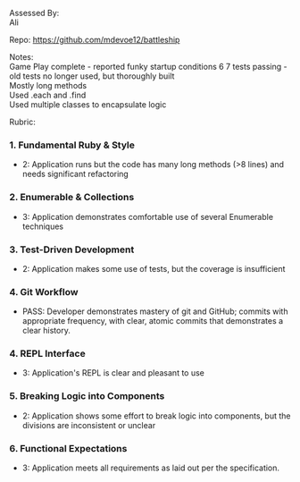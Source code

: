 Assessed By:  
Ali  

Repo:
https://github.com/mdevoe12/battleship  

Notes:  
Game Play complete - reported funky startup conditions
6 7 tests passing - old tests no longer used, but thoroughly built   
Mostly long methods  
Used .each and .find  
Used multiple classes to encapsulate logic  

Rubric:

### 1. Fundamental Ruby & Style

* 2:  Application runs but the code has many long methods (>8 lines) and needs significant refactoring

### 2. Enumerable & Collections

* 3: Application demonstrates comfortable use of several Enumerable techniques

### 3. Test-Driven Development

* 2: Application makes some use of tests, but the coverage is insufficient

### 4. Git Workflow

* PASS:  Developer demonstrates mastery of git and GitHub; commits with appropriate frequency, with clear, atomic commits that demonstrates a clear history.

### 4. REPL Interface

* 3: Application's REPL is clear and pleasant to use

### 5. Breaking Logic into Components

* 2: Application shows some effort to break logic into components, but the divisions are inconsistent or unclear

### 6. Functional Expectations

* 3: Application meets all requirements as laid out per the specification.
